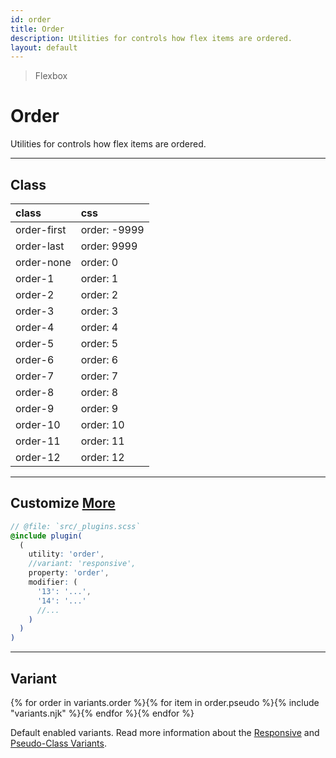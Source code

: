 ```yaml
---
id: order
title: Order
description: Utilities for controls how flex items are ordered.
layout: default
---
```


> Flexbox

# Order

Utilities for controls how flex items are ordered.

---

## Class

| <span class="px-3 py-1 text-white (dark)text-charcoal-100 bg-charcoal-100 (dark)bg-gray-600 rounded-full">class</span> | <span class="px-3 py-1 text-white (dark)text-charcoal-100 bg-charcoal-100 (dark)bg-gray-600 rounded-full">css</span> |
|:--|:--|
| order-first | order: -9999 |
| order-last | order: 9999 |
| order-none | order: 0 |
| order-1 | order: 1 |
| order-2 | order: 2 |
| order-3 | order: 3 |
| order-4 | order: 4 |
| order-5 | order: 5 |
| order-6 | order: 6 |
| order-7 | order: 7 |
| order-8 | order: 8 |
| order-9 | order: 9 |
| order-10 | order: 10 |
| order-11 | order: 11 |
| order-12 | order: 12 |

---

## Customize <a class="ml-1 px-2 py-1 text-sm text-gray-600 (dark)text-charcoal-100 bg-gray-300 (dark)bg-gray-600" href="/plugin-api/">More</a>

```scss
// @file: `src/_plugins.scss`
@include plugin(
  (
    utility: 'order',
    //variant: 'responsive',
    property: 'order',
    modifier: (
      '13': '...',
      '14': '...'
      //...
    )
  )
)
```

---

## Variant

<y class="flex flex-gap-2 flex-wrap justify-start items-center">{% for order in variants.order %}{% for item in order.pseudo %}{% include "variants.njk" %}{% endfor %}{% endfor %}</y>

Default enabled variants. Read more information about the [Responsive](/responsive) and [Pseudo-Class Variants](/pseudo-class-variants/).

